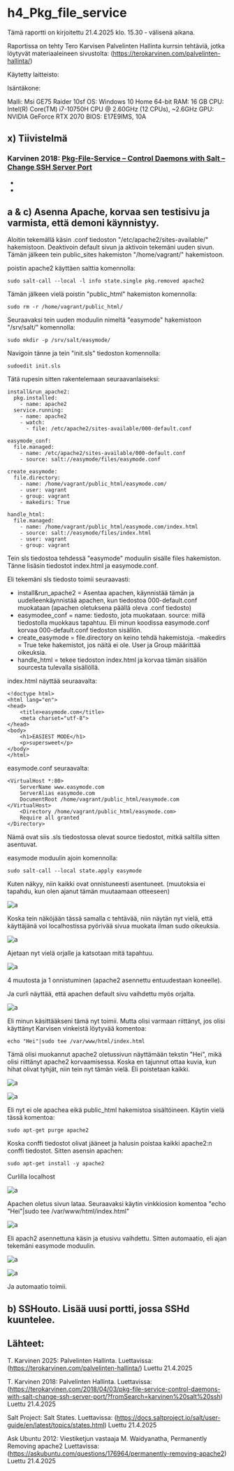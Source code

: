 # h4_Pkg_file_service

Tämä raportti on kirjoitettu 21.4.2025 klo. 15.30 -  välisenä aikana.

Raportissa on tehty Tero Karvisen Palvelinten Hallinta kurrsin tehtäviä, jotka löytyvät materiaaleineen sivustolta: (https://terokarvinen.com/palvelinten-hallinta/)

Käytetty laitteisto:

Isäntäkone:

Malli: Msi GE75 Raider 10sf
OS: Windows 10 Home 64-bit
RAM: 16 GB
CPU: Intel(R) Core(TM) i7-10750H CPU @ 2.60GHz (12 CPUs), ~2.6GHz
GPU: NVIDIA GeForce RTX 2070
BIOS: E17E9IMS, 10A

## x) Tiivistelmä

### Karvinen 2018: [Pkg-File-Service – Control Daemons with Salt – Change SSH Server Port](https://terokarvinen.com/2018/04/03/pkg-file-service-control-daemons-with-salt-change-ssh-server-port/?fromSearch=karvinen%20salt%20ssh)

* 
* 

## a & c) Asenna Apache, korvaa sen testisivu ja varmista, että demoni käynnistyy.

Aloitin tekemällä käsin .conf tiedoston "/etc/apache2/sites-available/" hakemistoon. Deaktivoin default sivun ja aktivoin tekemäni uuden sivun. Tämän jälkeen tein public_sites hakemiston "/home/vagrant/" hakemistoon.

poistin apache2 käyttäen salttia komennolla: 

    sudo salt-call --local -l info state.single pkg.removed apache2

Tämän jälkeen vielä poistin "public_html" hakemiston komennolla:

    sudo rm -r /home/vagrant/public_html/

Seuraavaksi tein uuden moduulin nimeltä "easymode" hakemistoon "/srv/salt/" komennolla:

    sudo mkdir -p /srv/salt/easymode/

Navigoin tänne ja tein "init.sls" tiedoston komennolla:

    sudoedit init.sls

Tätä rupesin sitten rakentelemaan seuraavanlaiseksi:

    install&run_apache2:
      pkg.installed:
        - name: apache2
      service.running:
        - name: apache2
        - watch:
          - file: /etc/apache2/sites-available/000-default.conf
          
    easymode_conf:
      file.managed:
        - name: /etc/apache2/sites-available/000-default.conf
        - source: salt://easymode/files/easymode.conf
    
    create_easymode:
      file.directory:
        - name: /home/vagrant/public_html/easymode.com/
        - user: vagrant
        - group: vagrant
        - makedirs: True         
    
    handle_html: 
      file.managed:
        - name: /home/vagrant/public_html/easymode.com/index.html
        - source: salt://easymode/files/index.html
        - user: vagrant
        - group: vagrant

Tein sls tiedostoa tehdessä "easymode" moduulin sisälle files hakemiston. Tänne lisäsin tiedostot index.html ja easymode.conf.

Eli tekemäni sls tiedosto toimii seuraavasti:

* install&run_apache2 = Asentaa apachen, käynnistää tämän ja uudelleenkäynnistää apachen, kun tiedostoa 000-default.conf muokataan (apachen oletuksena päällä oleva .conf tiedosto)
* easymodee_conf = name: tiedosto, jota muokataan. source: millä tiedostolla muokkaus tapahtuu. Eli minun koodissa easymode.conf korvaa 000-default.conf tiedoston sisällön.
* create_easymode = file.directory on keino tehdä hakemistoja. -makedirs = True teke hakemistot, jos näitä ei ole. User ja Group määrittää oikeuksia.
* handle_html = tekee tiedoston index.html ja korvaa tämän sisällön sourcesta tulevalla sisällöllä.

index.html näyttää seuraavalta:

    <!doctype html>
    <html lang="en">
    <head>
        <title>easymode.com</title>
        <meta charset="utf-8">
    </head>
    <body>
        <h1>EASIEST MODE</h1>
        <p>supersweet</p>
    </body>
    </html>

easymode.conf seuraavalta:

    <VirtualHost *:80>
        ServerName www.easymode.com
        ServerAlias easymode.com
        DocumentRoot /home/vagrant/public_html/easymode.com
    </VirtualHost>
        <Directory /home/vagrant/public_html/easymode.com>
        Require all granted
    </Directory>   
        
Nämä ovat siis .sls tiedostossa olevat source tiedostot, mitkä saltilla sitten asentuvat.

easymode moduulin ajoin komennolla: 

    sudo salt-call --local state.apply easymode

Kuten näkyy, niin kaikki ovat onnistuneesti asentuneet. (muutoksia ei tapahdu, kun olen ajanut tämän muutaamaan otteeseen)

![a](images/h4_a1.png)

Koska tein näköjään tässä samalla c tehtävää, niin näytän nyt vielä, että käyttäjänä voi localhostissa pyörivää sivua muokata ilman sudo oikeuksia. 

![a](images/h4_a2.png)

Ajetaan nyt vielä orjalle ja katsotaan mitä tapahtuu.

![a](images/h4_a3.png)

4 muutosta ja 1 onnistuminen (apache2 asennettu entuudestaan koneelle).

Ja curli näyttää, että apachen default sivu vaihdettu myös orjalta.

![a](images/h4_a4.png)

Eli minun käsittääkseni tämä nyt toimii. Mutta olisi varmaan riittänyt, jos olisi käyttänyt Karvisen vinkeistä löytyvää komentoa:

    echo "Hei"|sudo tee /var/www/html/index.html

Tämä olisi muokannut apache2 oletussivun näyttämään tekstin "Hei", mikä olisi riittänyt apache2 korvaamisessa. Koska en tajunnut ottaa kuvia, kun hihat olivat tyhjät, niin tein nyt tämän vielä. Eli poistetaan kaikki.

![a](images/h4_a5.png)

![a](images/h4_a6.png)

Eli nyt ei ole apachea eikä public_html hakemistoa sisältöineen. Käytin vielä tässä komentoa:

    sudo apt-get purge apache2

Koska conffi tiedostot olivat jääneet ja halusin poistaa kaikki apache2:n conffi tiedostot. Sitten asensin apachen:

    sudo apt-get install -y apache2 

Curlilla localhost

![a](images/h4_a7.png)

Apachen oletus sivun lataa. Seuraavaksi käytin vinkkiosion komentoa "echo "Hei"|sudo tee /var/www/html/index.html"
 
![a](images/h4_a8.png)

Eli apach2 asennettuna käsin ja etusivu vaihdettu. Sitten automaatio, eli ajan tekemäni easymode moduulin.

![a](images/h4_a9.png)

![a](images/h4_a10.png)

Ja automaatio toimii.

## b) SSHouto. Lisää uusi portti, jossa SSHd kuuntelee.



## Lähteet: 

T. Karvinen 2025: Palvelinten Hallinta. Luettavissa: (https://terokarvinen.com/palvelinten-hallinta/) Luettu 21.4.2025

T. Karvinen 2018: Palvelinten Hallinta. Luettavissa: (https://terokarvinen.com/2018/04/03/pkg-file-service-control-daemons-with-salt-change-ssh-server-port/?fromSearch=karvinen%20salt%20ssh) Luettu 21.4.2025

Salt Project: Salt States. Luettavissa: (https://docs.saltproject.io/salt/user-guide/en/latest/topics/states.html) Luettu 21.4.2025

Ask Ubuntu 2012: Viestiketjun vastaaja M. Waidyanatha, Permanently Removing apache2 Luettavissa: (https://askubuntu.com/questions/176964/permanently-removing-apache2) Luettu 21.4.2025
